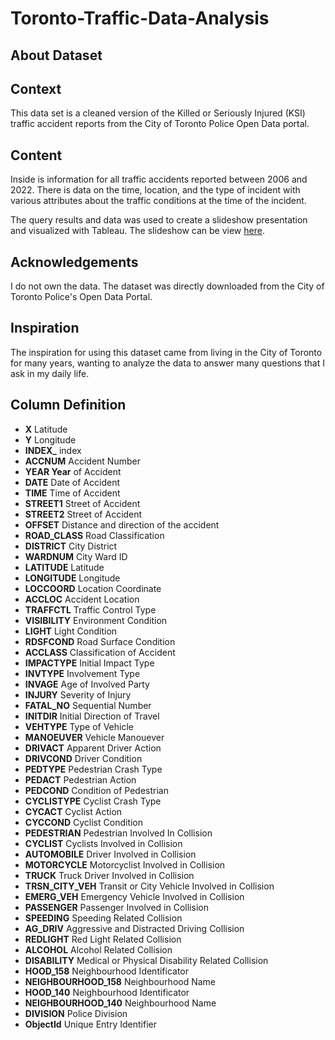 # Toronto-Traffic-Data-Analysis
## About Dataset
## Context

This data set is a cleaned version of the Killed or Seriously Injured (KSI) traffic accident reports from the City of Toronto Police Open Data portal.
## Content

Inside is information for all traffic accidents reported between 2006 and 2022. There is data on the time, location, and the type of incident with various attributes about the traffic conditions at the time of the incident.

The query results and data was used to create a slideshow presentation and visualized with Tableau. The slideshow can be view [here](https://docs.google.com/presentation/d/1DbP9cN3DP0J0jBDgCbgAy5iVWT_CuE8aDMPyW24reRs/edit?usp=sharing).
## Acknowledgements

I do not own the data. The dataset was directly downloaded from the City of Toronto Police's Open Data Portal.

## Inspiration

The inspiration for using this dataset came from living in the City of Toronto for many years, wanting to analyze the data to answer many questions that I ask in my daily life.

## Column Definition 
- **X** Latitude
- **Y** Longitude
- **INDEX_** index
- **ACCNUM** Accident Number
- **YEAR Year** of Accident
- **DATE** Date of Accident
- **TIME** Time of Accident
- **STREET1** Street of Accident
- **STREET2** Street of Accident
- **OFFSET** Distance and direction of the accident
- **ROAD_CLASS** Road Classification
- **DISTRICT** City District
- **WARDNUM** City Ward ID
- **LATITUDE** Latitude
- **LONGITUDE** Longitude
- **LOCCOORD** Location Coordinate
- **ACCLOC** Accident Location
- **TRAFFCTL** Traffic Control Type
- **VISIBILITY** Environment Condition
- **LIGHT** Light Condition
- **RDSFCOND** Road Surface Condition
- **ACCLASS** Classification of Accident
- **IMPACTYPE** Initial Impact Type
- **INVTYPE** Involvement Type
- **INVAGE** Age of Involved Party
- **INJURY** Severity of Injury
- **FATAL_NO** Sequential Number
- **INITDIR** Initial Direction of Travel
- **VEHTYPE** Type of Vehicle
- **MANOEUVER** Vehicle Manouever
- **DRIVACT** Apparent Driver Action
- **DRIVCOND** Driver Condition
- **PEDTYPE** Pedestrian Crash Type
- **PEDACT** Pedestrian Action
- **PEDCOND** Condition of Pedestrian
- **CYCLISTYPE** Cyclist Crash Type
- **CYCACT** Cyclist Action
- **CYCCOND** Cyclist Condition
- **PEDESTRIAN** Pedestrian Involved In Collision
- **CYCLIST** Cyclists Involved in Collision
- **AUTOMOBILE** Driver Involved in Collision
- **MOTORCYCLE** Motorcyclist Involved in Collision
- **TRUCK** Truck Driver Involved in Collision
- **TRSN_CITY_VEH** Transit or City Vehicle Involved in Collision
- **EMERG_VEH** Emergency Vehicle Involved in Collision
- **PASSENGER** Passenger Involved in Collision
- **SPEEDING** Speeding Related Collision
- **AG_DRIV** Aggressive and Distracted Driving Collision
- **REDLIGHT** Red Light Related Collision
- **ALCOHOL** Alcohol Related Collision
- **DISABILITY** Medical or Physical Disability Related Collision
- **HOOD_158** Neighbourhood Identificator
- **NEIGHBOURHOOD_158** Neighbourhood Name
- **HOOD_140** Neighbourhood Identificator
- **NEIGHBOURHOOD_140** Neighbourhood Name
- **DIVISION** Police Division
- **ObjectId** Unique Entry Identifier
